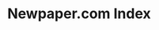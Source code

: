 ---
layout: default
contributors: Bitsy Perlman
cost: None
description: Index of newspaper.com articles
last_edit: Thu, 02 Dec 2021 13:36:58 GMT
location: https://elisabethperlman.net/code.html
maintained_by: Bitsy Perlman
record_creation_timestamp: 08/12/2021, 15:45:21
slug: /newspaper_com
title: Newpaper.com Index
uuid: fddedcfc-9f4e-47c6-bc82-3e04bb3c4262
---